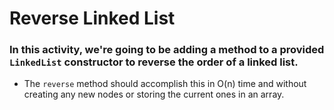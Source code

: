 # Reverse Linked List

### In this activity, we're going to be adding a method to a provided `LinkedList` constructor to reverse the order of a linked list.

* The `reverse` method should accomplish this in O(n) time and without creating any new nodes or storing the current ones in an array.
